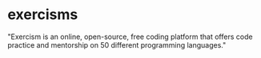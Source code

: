# exercisms
"Exercism is an online, open-source, free coding platform that offers code practice and mentorship on 50 different programming languages."
